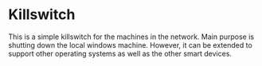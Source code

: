 # Killswitch

This is a simple killswitch for the machines in the network. Main purpose is shutting down the local windows machine. However, it can be extended to support other operating systems as well as the other smart devices.